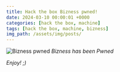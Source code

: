 ```yaml
---
title: Hack the box Bizness pwned!
date: 2024-03-10 00:00:01 +0000
categories: [hack the box, machine]
tags: [hack the box, machine, bizness]
img_path: /assets/img/posts/
---
```


![Bizness pwned](htb-bizness-pwned.png)
*Bizness has been Pwned*

*Enjoy! ;)*
